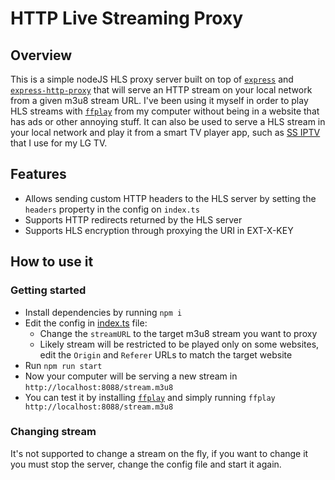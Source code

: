 # HTTP Live Streaming Proxy

## Overview
This is a simple nodeJS HLS proxy server built on top of [`express`](https://expressjs.com/) and [`express-http-proxy`](https://github.com/villadora/express-http-proxy) that will serve an HTTP stream on your local network from a given m3u8 stream URL.
I've been using it myself in order to play HLS streams with [`ffplay`](https://www.ffmpeg.org/ffplay.html) from my computer without being in a website that has ads or other annoying stuff.
It can also be used to serve a HLS stream in your local network and play it from a smart TV player app, such as [SS IPTV](https://gb.lgappstv.com/main/tvapp/detail?appId=339090) that I use for my LG TV.

## Features
- Allows sending custom HTTP headers to the HLS server by setting the `headers` property in the config on `index.ts`
- Supports HTTP redirects returned by the HLS server
- Supports HLS encryption through proxying the URI in EXT-X-KEY

## How to use it

### Getting started
- Install dependencies by running `npm i`
- Edit the config in [index.ts](./index.ts) file: 
  - Change the `streamURL` to the target m3u8 stream you want to proxy
  - Likely stream will be restricted to be played only on some websites, edit the `Origin` and `Referer` URLs to match the target website
- Run `npm run start`
- Now your computer will be serving a new stream in `http://localhost:8088/stream.m3u8`
- You can test it by installing [`ffplay`](https://www.ffmpeg.org/ffplay.html) and simply running `ffplay http://localhost:8088/stream.m3u8`

### Changing stream
It's not supported to change a stream on the fly, if you want to change it you must stop the server, change the config file and start it again.